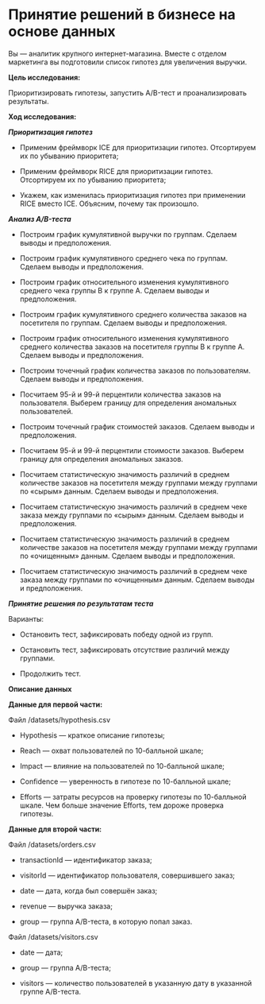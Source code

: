 # Принятие решений в бизнесе на основе данных

Вы — аналитик крупного интернет-магазина. Вместе с отделом маркетинга вы подготовили список гипотез для увеличения выручки.

**Цель исследования:**

Приоритизировать гипотезы, запустить A/B-тест и проанализировать результаты.

**Ход исследования:**

***Приоритизация гипотез***

- Применим фреймворк ICE для приоритизации гипотез. Отсортируем их по убыванию приоритета;

- Применим фреймворк RICE для приоритизации гипотез. Отсортируем их по убыванию приоритета;

- Укажем, как изменилась приоритизация гипотез при применении RICE вместо ICE. Объясним, почему так произошло.

***Анализ A/B-теста***

- Построим график кумулятивной выручки по группам. Сделаем выводы и предположения.

- Построим график кумулятивного среднего чека по группам. Сделаем выводы и предположения.

- Построим график относительного изменения кумулятивного среднего чека группы B к группе A. Сделаем выводы и предположения.

- Построим график кумулятивного среднего количества заказов на посетителя по группам. Сделаем выводы и предположения.

- Построим график относительного изменения кумулятивного среднего количества заказов на посетителя группы B к группе A. Сделаем выводы и предположения.

- Построим точечный график количества заказов по пользователям. Сделаем выводы и предположения.

- Посчитаем 95-й и 99-й перцентили количества заказов на пользователя. Выберем границу для определения аномальных пользователей.

- Построим точечный график стоимостей заказов. Сделаем выводы и предположения.

- Посчитаем 95-й и 99-й перцентили стоимости заказов. Выберем границу для определения аномальных заказов.

- Посчитаем статистическую значимость различий в среднем количестве заказов на посетителя между группами между группами по «сырым» данным. Сделаем выводы и предположения.

- Посчитаем статистическую значимость различий в среднем чеке заказа между группами по «сырым» данным. Сделаем выводы и предположения.

- Посчитаем статистическую значимость различий в среднем количестве заказов на посетителя между группами между группами по «очищенным» данным. Сделаем выводы и предположения.

- Посчитаем статистическую значимость различий в среднем чеке заказа между группами по «очищенным» данным. Сделаем выводы и предположения.

***Принятие решения по результатам теста***

Варианты:

- Остановить тест, зафиксировать победу одной из групп.

- Остановить тест, зафиксировать отсутствие различий между группами.

- Продолжить тест.

**Описание данных**

**Данные для первой части:**

Файл /datasets/hypothesis.csv

- Hypothesis — краткое описание гипотезы;

- Reach — охват пользователей по 10-балльной шкале;

- Impact — влияние на пользователей по 10-балльной шкале;

- Confidence — уверенность в гипотезе по 10-балльной шкале;

- Efforts — затраты ресурсов на проверку гипотезы по 10-балльной шкале. Чем больше значение Efforts, тем дороже проверка гипотезы.

**Данные для второй части:**

Файл /datasets/orders.csv

- transactionId — идентификатор заказа;

- visitorId — идентификатор пользователя, совершившего заказ;

- date — дата, когда был совершён заказ;

- revenue — выручка заказа;

- group — группа A/B-теста, в которую попал заказ.

Файл /datasets/visitors.csv

- date — дата;

- group — группа A/B-теста;

- visitors — количество пользователей в указанную дату в указанной группе A/B-теста.